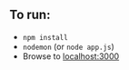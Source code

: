 ## To run:
- `npm install`
- `nodemon` (or `node app.js`)
- Browse to [localhost:3000](localhost:3000)
